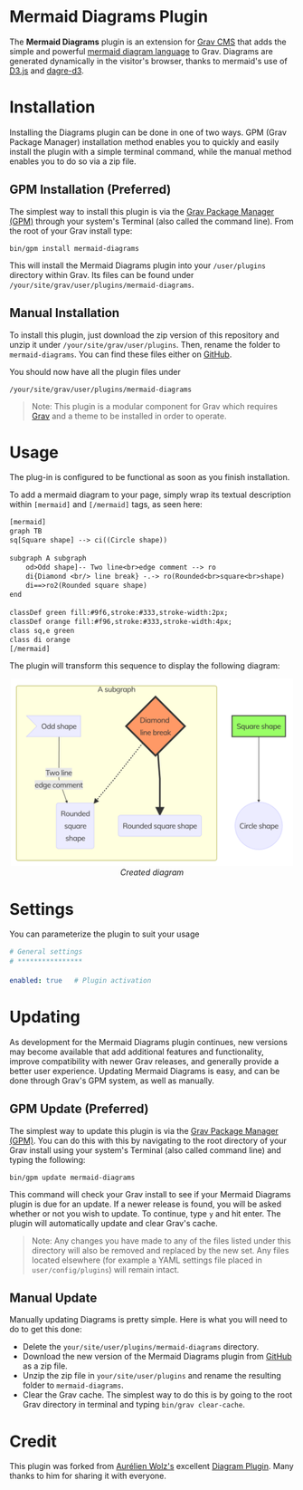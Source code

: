# Mermaid Diagrams Plugin

The **Mermaid Diagrams** plugin is an extension for [Grav CMS](http://github.com/getgrav/grav) that adds the simple and powerful [mermaid diagram language](https://mermaidjs.github.io/) to Grav. Diagrams are generated dynamically in the visitor's browser, thanks to mermaid's use of [D3.js](https://d3js.org/) and [dagre-d3](https://github.com/dagrejs/dagre-d3).

# Installation

Installing the Diagrams plugin can be done in one of two ways. GPM (Grav Package Manager) installation method enables you to quickly and easily install the plugin with a simple terminal command, while the manual method enables you to do so via a zip file.

## GPM Installation (Preferred)

The simplest way to install this plugin is via the [Grav Package Manager (GPM)](http://learn.getgrav.org/advanced/grav-gpm) through your system's Terminal (also called the command line). From the root of your Grav install type:

    bin/gpm install mermaid-diagrams

This will install the Mermaid Diagrams plugin into your `/user/plugins` directory within Grav. Its files can be found under `/your/site/grav/user/plugins/mermaid-diagrams`.

## Manual Installation

To install this plugin, just download the zip version of this repository and unzip it under `/your/site/grav/user/plugins`. Then, rename the folder to `mermaid-diagrams`. You can find these files either on [GitHub](https://github.com/DanielFlaum/grav-plugin-mermaid-diagrams).

You should now have all the plugin files under

    /your/site/grav/user/plugins/mermaid-diagrams

> Note: This plugin is a modular component for Grav which requires [Grav](http://github.com/getgrav/grav) and a theme to be installed in order to operate.

# Usage

The plug-in is configured to be functional as soon as you finish installation.

To add a mermaid diagram to your page, simply wrap its textual description within `[mermaid]` and `[/mermaid]` tags, as seen here:

```mermaid
[mermaid]
graph TB
sq[Square shape] --> ci((Circle shape))

subgraph A subgraph
    od>Odd shape]-- Two line<br>edge comment --> ro
    di{Diamond <br/> line break} -.-> ro(Rounded<br>square<br>shape)
    di==>ro2(Rounded square shape)
end

classDef green fill:#9f6,stroke:#333,stroke-width:2px;
classDef orange fill:#f96,stroke:#333,stroke-width:4px;
class sq,e green
class di orange
[/mermaid]
```

The plugin will transform this sequence to display the following diagram:

<p align="center">
  <img src="assets/mermaid_1.png" width="500"/><br/>
  <i>Created diagram</i>
</p>

# Settings

You can parameterize the plugin to suit your usage

```yaml
# General settings
# ****************

enabled: true	# Plugin activation
```

# Updating

As development for the Mermaid Diagrams plugin continues, new versions may become available that add additional features and functionality, improve compatibility with newer Grav releases, and generally provide a better user experience. Updating Mermaid Diagrams is easy, and can be done through Grav's GPM system, as well as manually.

## GPM Update (Preferred)

The simplest way to update this plugin is via the [Grav Package Manager (GPM)](http://learn.getgrav.org/advanced/grav-gpm). You can do this with this by navigating to the root directory of your Grav install using your system's Terminal (also called command line) and typing the following:

    bin/gpm update mermaid-diagrams

This command will check your Grav install to see if your Mermaid Diagrams plugin is due for an update. If a newer release is found, you will be asked whether or not you wish to update. To continue, type `y` and hit enter. The plugin will automatically update and clear Grav's cache.

> Note: Any changes you have made to any of the files listed under this directory will also be removed and replaced by the new set. Any files located elsewhere (for example a YAML settings file placed in `user/config/plugins`) will remain intact.

## Manual Update

Manually updating Diagrams is pretty simple. Here is what you will need to do to get this done:

* Delete the `your/site/user/plugins/mermaid-diagrams` directory.
* Download the new version of the Mermaid Diagrams plugin from [GitHub](https://github.com/DanielFlaum/grav-plugin-mermaid-diagrams) as a zip file.
* Unzip the zip file in `your/site/user/plugins` and rename the resulting folder to `mermaid-diagrams`.
* Clear the Grav cache. The simplest way to do this is by going to the root Grav directory in terminal and typing `bin/grav clear-cache`.

# Credit

This plugin was forked from [Aurélien Wolz's](https://github.com/Seao) excellent [Diagram Plugin](https://github.com/Seao/grav-plugin-diagrams). Many thanks to him for sharing it with everyone.
